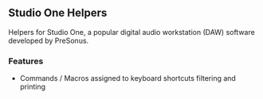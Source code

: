 ## Studio One Helpers
Helpers for Studio One, a popular digital audio workstation (DAW) software developed by PreSonus.

### Features
- Commands / Macros assigned to keyboard shortcuts filtering and printing


